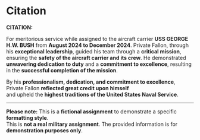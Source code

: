# Citation

**CITATION:**

For meritorious service while assigned to the aircraft carrier **USS GEORGE H.W. BUSH** from **August 2024 to December 2024**. Private Fallon, through his **exceptional leadership**, guided his team through a **critical mission**, ensuring the **safety of the aircraft carrier and its crew**. He demonstrated **unwavering dedication to duty** and a **commitment to excellence**, resulting in the **successful completion of the mission**.

By his **professionalism, dedication, and commitment to excellence**, Private Fallon **reflected great credit upon himself**  
and upheld the **highest traditions of the United States Naval Service**.

---

**Please note:** This is a **fictional assignment** to demonstrate a specific **formatting style**.  
This is **not a real military assignment**. The provided information is for **demonstration purposes only**.
